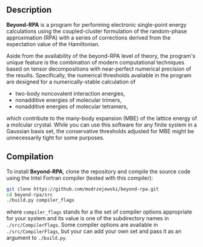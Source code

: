 ## Description

**Beyond-RPA** is a program for performing electronic single-point energy calculations using
the coupled-cluster formulation of the random-phase approximation (RPA) with a series
of corrections derived from the expectation value of the Hamiltonian.

Aside from the availability
of the beyond-RPA level of theory, the program's unique feature is the combination of modern
computational techniques based on tensor decompositions with near-perfect numerical precision
of the results. Specifically, the numerical thresholds available in the program
are designed for a numerically-stable calculation of
* two-body noncovalent interaction energies,
* nonadditive energies of molecular trimers,
* nonadditive energies of molecular tetramers,
  
which contribute to the many-body expansion (MBE) of the lattice energy of a molcular crystal.
While you can use this software for any finite system in a Gaussian basis set, the conservative
thresholds adjusted for MBE might be unnecessarily tight for some purposes.

## Compilation

To install **Beyond-RPA**, clone the repository and compile the source code using the Intel Fortran compiler (tested with this compiler):

```bash
git clone https://github.com/modrzejewski/beyond-rpa.git
cd beyond-rpa/src
./build.py compiler_flags
```
where `compiler_flags` stands for a the set of compiler options appropriate for your system and its value
is one of the subdirectory names in `./src/CompilerFlags`. Some compiler options are available in
`./src/CompilerFlags`, but your can add your own set and pass it as an argument to `./build.py`.

